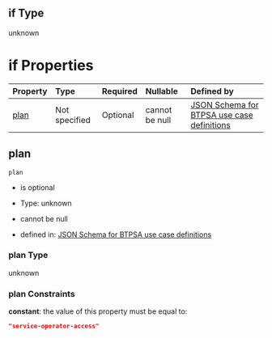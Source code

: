 ## if Type

unknown

# if Properties

| Property      | Type          | Required | Nullable       | Defined by                                                                                                                                                                                                                                    |
| :------------ | :------------ | :------- | :------------- | :-------------------------------------------------------------------------------------------------------------------------------------------------------------------------------------------------------------------------------------------- |
| [plan](#plan) | Not specified | Optional | cannot be null | [JSON Schema for BTPSA use case definitions](btpsa-usecase-properties-services-items-allof-1-then-allof-107-then-allof-1-if-properties-plan.md "undefined#/properties/services/items/allOf/1/then/allOf/107/then/allOf/1/if/properties/plan") |

## plan



`plan`

*   is optional

*   Type: unknown

*   cannot be null

*   defined in: [JSON Schema for BTPSA use case definitions](btpsa-usecase-properties-services-items-allof-1-then-allof-107-then-allof-1-if-properties-plan.md "undefined#/properties/services/items/allOf/1/then/allOf/107/then/allOf/1/if/properties/plan")

### plan Type

unknown

### plan Constraints

**constant**: the value of this property must be equal to:

```json
"service-operator-access"
```
